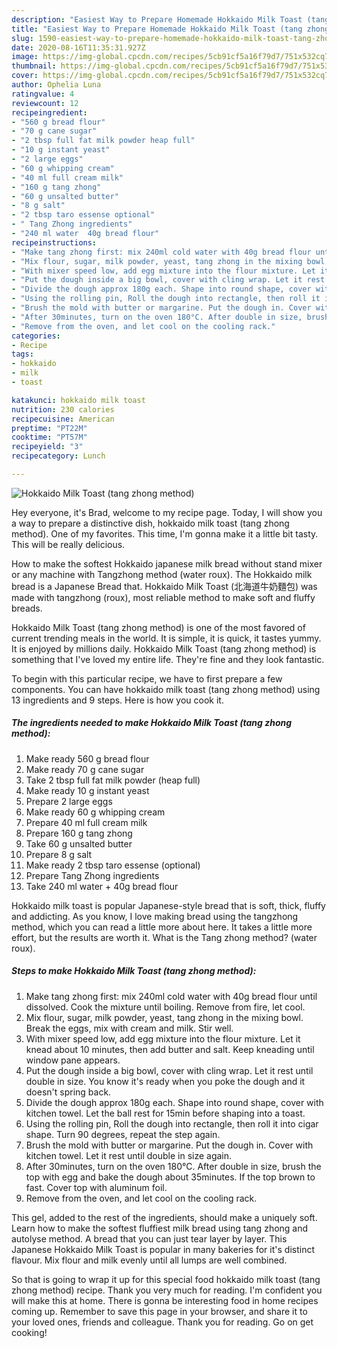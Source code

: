 ```yaml
---
description: "Easiest Way to Prepare Homemade Hokkaido Milk Toast (tang zhong method)"
title: "Easiest Way to Prepare Homemade Hokkaido Milk Toast (tang zhong method)"
slug: 1590-easiest-way-to-prepare-homemade-hokkaido-milk-toast-tang-zhong-method
date: 2020-08-16T11:35:31.927Z
image: https://img-global.cpcdn.com/recipes/5cb91cf5a16f79d7/751x532cq70/hokkaido-milk-toast-tang-zhong-method-recipe-main-photo.jpg
thumbnail: https://img-global.cpcdn.com/recipes/5cb91cf5a16f79d7/751x532cq70/hokkaido-milk-toast-tang-zhong-method-recipe-main-photo.jpg
cover: https://img-global.cpcdn.com/recipes/5cb91cf5a16f79d7/751x532cq70/hokkaido-milk-toast-tang-zhong-method-recipe-main-photo.jpg
author: Ophelia Luna
ratingvalue: 4
reviewcount: 12
recipeingredient:
- "560 g bread flour"
- "70 g cane sugar"
- "2 tbsp full fat milk powder heap full"
- "10 g instant yeast"
- "2 large eggs"
- "60 g whipping cream"
- "40 ml full cream milk"
- "160 g tang zhong"
- "60 g unsalted butter"
- "8 g salt"
- "2 tbsp taro essense optional"
- " Tang Zhong ingredients"
- "240 ml water  40g bread flour"
recipeinstructions:
- "Make tang zhong first: mix 240ml cold water with 40g bread flour until dissolved. Cook the mixture until boiling. Remove from fire, let cool."
- "Mix flour, sugar, milk powder, yeast, tang zhong in the mixing bowl. Break the eggs, mix with cream and milk. Stir well."
- "With mixer speed low, add egg mixture into the flour mixture. Let it knead about 10 minutes, then add butter and salt. Keep kneading until window pane appears."
- "Put the dough inside a big bowl, cover with cling wrap. Let it rest until double in size. You know it&#39;s ready when you poke the dough and it doesn&#39;t spring back."
- "Divide the dough approx 180g each. Shape into round shape, cover with kitchen towel. Let the ball rest for 15min before shaping into a toast."
- "Using the rolling pin, Roll the dough into rectangle, then roll it into cigar shape. Turn 90 degrees, repeat the step again."
- "Brush the mold with butter or margarine. Put the dough in. Cover with kitchen towel. Let it rest until double in size again."
- "After 30minutes, turn on the oven 180°C. After double in size, brush the top with egg and bake the dough about 35minutes. If the top brown to fast. Cover top with aluminum foil."
- "Remove from the oven, and let cool on the cooling rack."
categories:
- Recipe
tags:
- hokkaido
- milk
- toast

katakunci: hokkaido milk toast 
nutrition: 230 calories
recipecuisine: American
preptime: "PT22M"
cooktime: "PT57M"
recipeyield: "3"
recipecategory: Lunch

---
```



![Hokkaido Milk Toast (tang zhong method)](https://img-global.cpcdn.com/recipes/5cb91cf5a16f79d7/751x532cq70/hokkaido-milk-toast-tang-zhong-method-recipe-main-photo.jpg)

Hey everyone, it's Brad, welcome to my recipe page. Today, I will show you a way to prepare a distinctive dish, hokkaido milk toast (tang zhong method). One of my favorites. This time, I'm gonna make it a little bit tasty. This will be really delicious.

How to make the softest Hokkaido japanese milk bread without stand mixer or any machine with Tangzhong method (water roux). The Hokkaido milk bread is a Japanese Bread that. Hokkaido Milk Toast (北海道牛奶麵包) was made with tangzhong (roux), most reliable method to make soft and fluffy breads.

Hokkaido Milk Toast (tang zhong method) is one of the most favored of current trending meals in the world. It is simple, it is quick, it tastes yummy. It is enjoyed by millions daily. Hokkaido Milk Toast (tang zhong method) is something that I've loved my entire life. They're fine and they look fantastic.


To begin with this particular recipe, we have to first prepare a few components. You can have hokkaido milk toast (tang zhong method) using 13 ingredients and 9 steps. Here is how you cook it.

<!--inarticleads1-->

##### The ingredients needed to make Hokkaido Milk Toast (tang zhong method):

1. Make ready 560 g bread flour
1. Make ready 70 g cane sugar
1. Take 2 tbsp full fat milk powder (heap full)
1. Make ready 10 g instant yeast
1. Prepare 2 large eggs
1. Make ready 60 g whipping cream
1. Prepare 40 ml full cream milk
1. Prepare 160 g tang zhong
1. Take 60 g unsalted butter
1. Prepare 8 g salt
1. Make ready 2 tbsp taro essense (optional)
1. Prepare  Tang Zhong ingredients
1. Take 240 ml water + 40g bread flour


Hokkaido milk toast is popular Japanese-style bread that is soft, thick, fluffy and addicting. As you know, I love making bread using the tangzhong method, which you can read a little more about here. It takes a little more effort, but the results are worth it. What is the Tang zhong method? (water roux). 

<!--inarticleads2-->

##### Steps to make Hokkaido Milk Toast (tang zhong method):

1. Make tang zhong first: mix 240ml cold water with 40g bread flour until dissolved. Cook the mixture until boiling. Remove from fire, let cool.
1. Mix flour, sugar, milk powder, yeast, tang zhong in the mixing bowl. Break the eggs, mix with cream and milk. Stir well.
1. With mixer speed low, add egg mixture into the flour mixture. Let it knead about 10 minutes, then add butter and salt. Keep kneading until window pane appears.
1. Put the dough inside a big bowl, cover with cling wrap. Let it rest until double in size. You know it&#39;s ready when you poke the dough and it doesn&#39;t spring back.
1. Divide the dough approx 180g each. Shape into round shape, cover with kitchen towel. Let the ball rest for 15min before shaping into a toast.
1. Using the rolling pin, Roll the dough into rectangle, then roll it into cigar shape. Turn 90 degrees, repeat the step again.
1. Brush the mold with butter or margarine. Put the dough in. Cover with kitchen towel. Let it rest until double in size again.
1. After 30minutes, turn on the oven 180°C. After double in size, brush the top with egg and bake the dough about 35minutes. If the top brown to fast. Cover top with aluminum foil.
1. Remove from the oven, and let cool on the cooling rack.


This gel, added to the rest of the ingredients, should make a uniquely soft. Learn how to make the softest fluffiest milk bread using tang zhong and autolyse method. A bread that you can just tear layer by layer. This Japanese Hokkaido Milk Toast is popular in many bakeries for it&#39;s distinct flavour. Mix flour and milk evenly until all lumps are well combined. 

So that is going to wrap it up for this special food hokkaido milk toast (tang zhong method) recipe. Thank you very much for reading. I'm confident you will make this at home. There is gonna be interesting food in home recipes coming up. Remember to save this page in your browser, and share it to your loved ones, friends and colleague. Thank you for reading. Go on get cooking!
